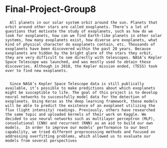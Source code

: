 # Final-Project-Group8

      All planets in our solar system orbit around the sun. Planets that orbit around other stars are called exoplanets. There’s a lot of questions that motivate the study of exoplanets, such as how do we look for exoplanets, how can we find Earth-like planets in other solar systems, how many exoplanets exist, how diverse are exoplanets, what kind of physical character do exoplanets contain, etc. Thousands of exoplanets have been discovered within the past 20 years. Because exoplanets are hidden by the bright glare of the stars they orbit, they are very difficult to see directly with telescopes. NASA’s Kepler Space Telescope was launched, and was mostly used to obtain these discoveries. Although in 2018, the Kepler mission ended, (TESS) took over to find new exoplanets. 
  
  
      Since NASA’s Kepler Space Telescope data is still publically available, it’s possible to make predictions about which exoplanets might be susceptible to life. The goal of this project is to develop neural networks to successfully model data for the detection of exoplanets. Using Keras as the deep learning framework, these models will be able to predict the existence of an exoplanet utilizing the flux (light intensity) readings. Previously, others have researched the same topic and uploaded kernels of their work on Kaggle. We decided to use neural networks such as multilayer perceptron (MLP), convolutional (CNN) and recurrent (RNN) as an aid to build our own models.  In order to improve our models’ performance to our best capability, we tried different preprocessing methods and focused on addressing overfitting problems, which allowed us to evaluate our models from several perspectives

